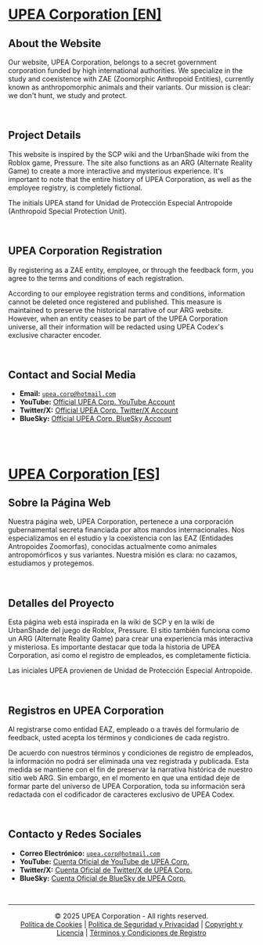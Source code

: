# <u>**UPEA Corporation [EN]**</u>

## **About the Website**
Our website, UPEA Corporation, belongs to a secret government corporation funded by high international authorities. We specialize in the study and coexistence with ZAE (Zoomorphic Anthropoid Entities), currently known as anthropomorphic animals and their variants. Our mission is clear: we don't hunt, we study and protect.

<br>

## **Project Details**
This website is inspired by the SCP wiki and the UrbanShade wiki from the Roblox game, Pressure. The site also functions as an ARG (Alternate Reality Game) to create a more interactive and mysterious experience. It's important to note that the entire history of UPEA Corporation, as well as the employee registry, is completely fictional.

The initials UPEA stand for Unidad de Protección Especial Antropoide (Anthropoid Special Protection Unit).

<br>

## **UPEA Corporation Registration**
By registering as a ZAE entity, employee, or through the feedback form, you agree to the terms and conditions of each registration.

According to our employee registration terms and conditions, information cannot be deleted once registered and published. This measure is maintained to preserve the historical narrative of our ARG website. However, when an entity ceases to be part of the UPEA Corporation universe, all their information will be redacted using UPEA Codex's exclusive character encoder.

<br>

## **Contact and Social Media**
* **Email:** <ins>`upea.corp@hotmail.com`</ins>
* **YouTube:** [Official UPEA Corp. YouTube Account](https://www.youtube.com/channel/UCUS3exmv__qg_IlczrJfVJw)
* **Twitter/X:** [Official UPEA Corp. Twitter/X Account](https://x.com/UPEA_Corp)
* **BlueSky:** [Official UPEA Corp. BlueSky Account](https://bsky.app/profile/upea-corp.netlify.app)

<br>
<br>

# <u>**UPEA Corporation [ES]**</u>

## **Sobre la Página Web**
Nuestra página web, UPEA Corporation, pertenece a una corporación gubernamental secreta financiada por altos mandos internacionales. Nos especializamos en el estudio y la coexistencia con las EAZ (Entidades Antropoides Zoomorfas), conocidas actualmente como animales antropomórficos y sus variantes. Nuestra misión es clara: no cazamos, estudiamos y protegemos.

<br>

## **Detalles del Proyecto**
Esta página web está inspirada en la wiki de SCP y en la wiki de UrbanShade del juego de Roblox, Pressure. El sitio también funciona como un ARG (Alternate Reality Game) para crear una experiencia más interactiva y misteriosa. Es importante destacar que toda la historia de UPEA Corporation, así como el registro de empleados, es completamente ficticia.

Las iniciales UPEA provienen de Unidad de Protección Especial Antropoide.

<br>

## **Registros en UPEA Corporation**
Al registrarse como entidad EAZ, empleado o a través del formulario de feedback, usted acepta los términos y condiciones de cada registro.

De acuerdo con nuestros términos y condiciones de registro de empleados, la información no podrá ser eliminada una vez registrada y publicada. Esta medida se mantiene con el fin de preservar la narrativa histórica de nuestro sitio web ARG. Sin embargo, en el momento en que una entidad deje de formar parte del universo de UPEA Corporation, toda su información será redactada con el codificador de caracteres exclusivo de UPEA Codex.

<br>

## **Contacto y Redes Sociales**
* **Correo Electrónico:** <ins>`upea.corp@hotmail.com`</ins>
* **YouTube:** [Cuenta Oficial de YouTube de UPEA Corp.](https://www.youtube.com/channel/UCUS3exmv__qg_IlczrJfVJw)
* **Twitter/X:** [Cuenta Oficial de Twitter/X de UPEA Corp.](https://x.com/UPEA_Corp)
* **BlueSky:** [Cuenta Oficial de BlueSky de UPEA Corp.](https://bsky.app/profile/upea-corp.netlify.app)

<br>

---
<div align="center">© 2025 UPEA Corporation - All rights reserved.</div>
<div align="center"><a href="https://upea-corp.netlify.app/politica-de-cookies">Política de Cookies</a> | <a href="https://upea-corp.netlify.app/politica-de-seguridad-y-privacidad">Política de Seguridad y Privacidad</a> | <a href="https://upea-corp.netlify.app/copyright-y-licencia">Copyright y Licencia</a> | <a href="https://upea-corp.netlify.app/foot-page/terminos-y-condiciones-de-registros">Términos y Condiciones de Registro</a></div>
